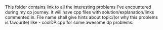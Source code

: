 This folder contains link to all the interesting problems I've encountered during my cp journey. 
It will have cpp files with solution/explanation/links commented in.
File name shall give hints about topic/(or why this problems is favourite) like - coolDP.cpp for some awesome dp problems.

